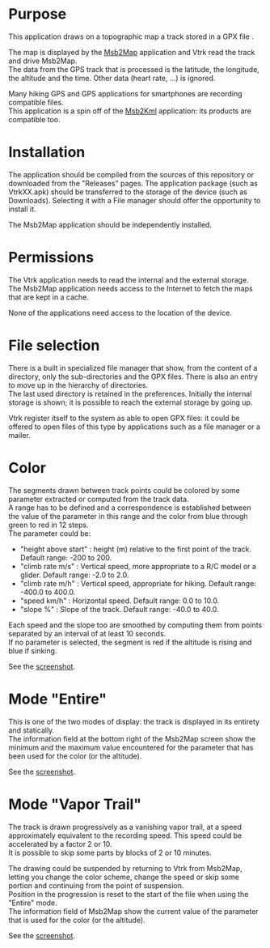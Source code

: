 # Purpose
This application draws on a topographic map a track stored in a GPX file .

The map is displayed by the [Msb2Map](https://github.com/msb2kml/Msb2Map/)
application and Vtrk read the track and drive Msb2Map.  
The data from the GPS track that is processed is the latitude, the
longitude, the altitude and the time. Other data (heart rate, ...)
is ignored.

Many hiking GPS and GPS applications for smartphones are recording compatible
files.  
This application is a spin off of the
[Msb2Kml](https://github.com/msb2kml/Msb2Kml/) application: its products
are compatible too.

# Installation
The application should be compiled from the sources of this repository
or downloaded from the "Releases" pages. The application package (such as
VtrkXX.apk) should be transferred to the storage of the device
(such as Downloads). Selecting it with a File manager should offer
the opportunity to install it.

The Msb2Map application should be independently installed.

# Permissions
The Vtrk application needs to read the internal and the external storage.  
The Msb2Map application needs access to the Internet to fetch the
maps that are kept in a cache.

None of the applications need access to the location of the device.

# File selection
There is a built in specialized file manager that show, from the
content of a directory, only the sub-directories and the GPX files.
There is also an entry to move up in the hierarchy of directories.  
The last used directory is retained in the preferences.
Initially the internal storage is shown; it is possible to reach
the external storage by going up.

Vtrk register itself to the system as able to open GPX files: it could
be offered to open files of this type by applications such as a
file manager or a mailer.

# Color
The segments drawn between track points could be colored by some
parameter extracted or computed from the track data.  
A range has to be defined and a correspondence is established
between the value of the parameter in this range and the color
from blue through green to red in 12 steps.  
The parameter could be:

+ "height above start" : height (m) relative to the first point
 of the track. Default range: -200 to 200.
+ "climb rate m/s" : Vertical speed, more appropriate to a
 R/C model or a glider. Default range: -2.0 to 2.0.
+ "climb rate m/h" : Vertical speed, appropriate for hiking.
 Default range: -400.0 to 400.0.
+ "speed km/h" : Horizontal speed. Default range: 0.0 to 10.0.
+ "slope %" : Slope of the track. Default range: -40.0 to 40.0.

Each speed and the slope too are smoothed by computing them from
points separated by an interval of at least 10 seconds.  
If no parameter is selected, the segment is red if the altitude is
rising and blue if sinking.

See the [screenshot](Gallery/Menu.jpg).

# Mode "Entire"
This is one of the two modes of display: the track is displayed in
its entirety and statically.  
The information field at the bottom right of the Msb2Map screen
show the minimum and the maximum value encountered for the
parameter that has been used for the color (or the altitude).

See the [screenshot](Gallery/Entire.jpg).

# Mode "Vapor Trail"
The track is drawn progressively as a vanishing vapor trail,
at a speed approximately equivalent to the recording speed.
This speed could be accelerated by a factor 2 or 10.  
It is possible to skip some parts by blocks of 2 or 10 minutes.

The drawing could be suspended by returning to Vtrk from Msb2Map,
letting you change the color scheme, change the speed or skip
some portion and continuing from the point of suspension.  
Position in the progression is reset to the start
of the file when using the "Entire" mode.  
The information field of Msb2Map show the current value of the
parameter that is used for the color (or the altitude).

See the [screenshot](Gallery/VaporTrail.jpg).




